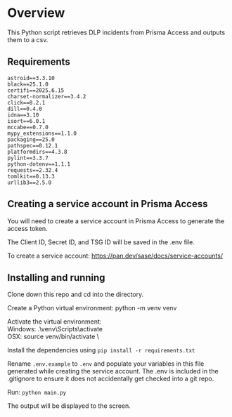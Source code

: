 # Overview
This Python script retrieves DLP incidents from Prisma Access and outputs them to a csv.

## Requirements
```
astroid==3.3.10
black==25.1.0
certifi==2025.6.15
charset-normalizer==3.4.2
click==8.2.1
dill==0.4.0
idna==3.10
isort==6.0.1
mccabe==0.7.0
mypy_extensions==1.1.0
packaging==25.0
pathspec==0.12.1
platformdirs==4.3.8
pylint==3.3.7
python-dotenv==1.1.1
requests==2.32.4
tomlkit==0.13.3
urllib3==2.5.0

```

## Creating a service account in Prisma Access

You will need to create a service account in Prisma Access to generate the access token.

The Client ID, Secret ID, and TSG ID will be saved in the .env file.

To create a service account: https://pan.dev/sase/docs/service-accounts/


## Installing and running

Clone down this repo and cd into the directory.

Create a Python virtual environment: python -m venv venv

Activate the virtual environment: \
Windows: .\venv\Scripts\activate \
OSX: source venv/bin/activate \

Install the dependencies using `pip install -r requirements.txt`

Rename `.env.example` to `.env` and populate your variables in this file generated while creating the service account. The .env is included in the .gitignore to ensure it does not accidentally get checked into a git repo.

Run: `python main.py`

The output will be displayed to the screen.
